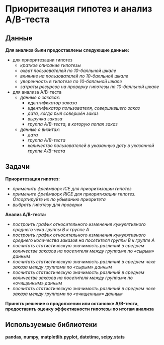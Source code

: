 # Приоритезация гипотез и анализ A/B-теста

## Данные

**Для анализа были предоставлены следующие данные:**
* для приоритезации гипотез
    * *краткое описание гипотезы*
    * *охват пользователей по 10-балльной шкале*
    * *влияние на пользователей по 10-балльной шкале*
    * *уверенность в гипотезе по 10-балльной шкале*
    * *затраты ресурсов на проверку гипотезы по 10-балльной шкале*
* для анализа A/B-теста
    * *данные о заказах:*
         + *идентификатор заказа*
         + *идентификатор пользователя, совершившего заказ*
         + *дата, когда был совершён заказ*
         + *выручка заказа* 
         + *группа A/B-теста, в которую попал заказ*
    * *данные о визитах:*
         + *дата*
         + *группа A/B-теста*
         + *количество пользователей в указанную дату в указанной группе A/B-теста*
    
## Задачи
    
**Приоритезация гипотез:**
+ *применить фреймворк ICE для приоритизации гипотез*
+ *примените фреймворк RICE для приоритизации гипотез. Отсортируйте их по убыванию приоритета*
+ *выбрать гипотезу для проверки*

**Анализ A/B-теста:**
+ *построить график относительного изменения кумулятивного среднего чека группы B к группе A*
+ *построить график относительного изменения кумулятивного среднего количества заказов на посетителя группы B к группе A*
+ *посчитать статистическую значимость различий в среднем количестве заказов на посетителя между группами по «сырым» данным*
+ *посчитать статистическую значимость различий в среднем чеке заказа между группами по «сырым» данным*
+ *посчитать статистическую значимость различий в среднем количестве заказов на посетителя между группами по «очищенным» данным*
+ *посчитать статистическую значимость различий в среднем чеке заказа между группами по «очищенным» данным*

**Принять решение о продолжении или остановке A/B-теста, предоставить оценку эффективности гипотезы по итогам анализа**
       

## Используемые библиотеки

**pandas, numpy, matplotlib.pyplot, datetime, scipy.stats**